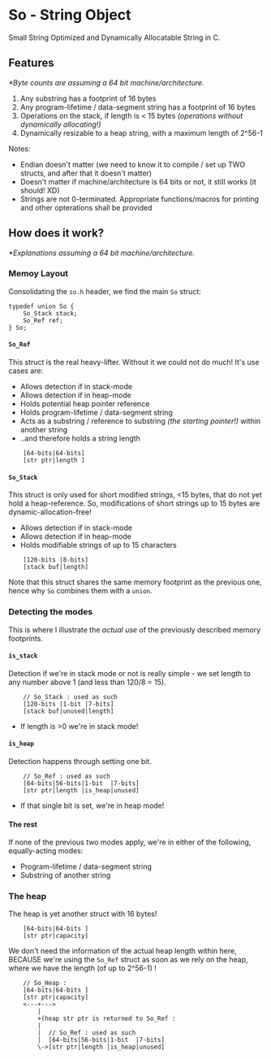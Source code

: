 # So - String Object

Small String Optimized and Dynamically Allocatable String in C.

## Features

*\*Byte counts are assuming a 64 bit machine/architecture.*

1. Any substring has a footprint of 16 bytes
2. Any program-lifetime / data-segment string has a footprint of 16 bytes
3. Operations on the stack, if length is < 15 bytes *(operations without dynamically allocating!)*
4. Dynamically resizable to a heap string, with a maximum length of 2^56-1

Notes:

- Endian doesn't matter (we need to know it to compile / set up TWO structs, and after that it doesn't matter)
- Doesn't matter if machine/architecture is 64 bits or not, it still works (it should! XD)
- Strings are not 0-terminated. Appropriate functions/macros for printing and other opterations shall be provided

## How does it work?

*\*Explanations assuming a 64 bit machine/architecture.*

### Memoy Layout

Consolidating the `so.h` header, we find the main `So` struct:

```
typedef union So {
    So_Stack stack;
    So_Ref ref;
} So;
```

#### `So_Ref`

This struct is the real heavy-lifter. Without it we could not do much! It's use cases are:

- Allows detection if in stack-mode
- Allows detection if in heap-mode
- Holds potential heap pointer reference
- Holds program-lifetime / data-segment string
- Acts as a substring / reference to substring *(the starting pointer!)* within another string
- ..and therefore holds a string length

```
    [64-bits|64-bits]
    [str ptr|length ]
```

#### `So_Stack`

This struct is only used for short modified strings, <15 bytes, that do not yet hold a heap-reference.
So, modifications of short strings up to 15 bytes are dynamic-allocation-free!

- Allows detection if in stack-mode
- Allows detection if in heap-mode
- Holds modifiable strings of up to 15 characters

```
    [120-bits |8-bits]
    [stack buf|length]
```

Note that this struct shares the same memory footprint as the previous one, hence why `So` combines them with a `union`.

### Detecting the modes

This is where I illustrate the *actual use* of the previously described memory footprints.

#### `is_stack`

Detection if we're in stack mode or not is really simple - we set length to any number above 1 (and less than 120/8 = 15).

```
    // So_Stack : used as such
    [120-bits |1-bit |7-bits]
    [stack buf|unused|length]
```

- If length is >0 we're in stack mode!

#### `is_heap`

Detection happens through setting one bit.

```
    // So_Ref : used as such
    [64-bits|56-bits|1-bit  |7-bits]
    [str ptr|length |is_heap|unused]
```

- If that single bit is set, we're in heap mode!

#### The rest

If none of the previous two modes apply, we're in either of the following, equally-acting modes:

- Program-lifetime / data-segment string
- Substring of another string

### The heap

The heap is yet another struct with 16 bytes!

```
    [64-bits|64-bits ]
    [str ptr|capacity]
```

We don't need the information of the actual heap length within here, BECAUSE
we're using the `So_Ref` struct as soon as we rely on the heap, where we have
the length (of up to 2^56-1) !

```
    // So_Heap :
    [64-bits|64-bits ]
    [str ptr|capacity]
    <---+--->
        | 
        +(heap str ptr is returned to So_Ref :
        |  
        |  // So_Ref : used as such
        |  [64-bits|56-bits|1-bit  |7-bits]
        \->[str ptr|length |is_heap|unused]
```

